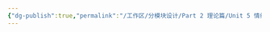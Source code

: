 ```yaml
---
{"dg-publish":true,"permalink":"/工作区/分模块设计/Part 2 理论篇/Unit 5 情绪维度的精力教练/","dgPassFrontmatter":true,"noteIcon":"","created":"","updated":""}
---
```

